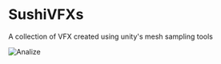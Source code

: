 # SushiVFXs

A collection of VFX created using unity's mesh sampling tools

![Analize](SushiAnalize.gif)
